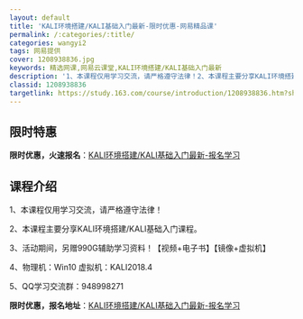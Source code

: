 ```yaml
---
layout: default
title: 'KALI环境搭建/KALI基础入门最新-限时优惠-网易精品课'
permalink: /:categories/:title/
categories: wangyi2
tags: 网易提供
cover: 1208938836.jpg
keywords: 精选网课,网易云课堂,KALI环境搭建/KALI基础入门最新
description: '1、本课程仅用学习交流，请严格遵守法律！2、本课程主要分享KALI环境搭建/KALI基础入门课程。3、活动期间，另赠99'
classid: 1208938836
targetlink: https://study.163.com/course/introduction/1208938836.htm?share=1&shareId=1025206652&utm_campaign=share&utm_medium=iphoneShare&utm_source=&utm_u=1025206652
---
```


## 限时特惠

**限时优惠，火速报名**：[KALI环境搭建/KALI基础入门最新-报名学习](https://study.163.com/course/introduction/1208938836.htm?share=1&shareId=1025206652&utm_campaign=share&utm_medium=iphoneShare&utm_source=&utm_u=1025206652)

## 课程介绍

1、本课程仅用学习交流，请严格遵守法律！

2、本课程主要分享KALI环境搭建/KALI基础入门课程。

3、活动期间，另赠990G辅助学习资料！【视频+电子书】【镜像+虚拟机】

4、物理机：Win10  虚拟机：KALI2018.4

5、QQ学习交流群：948998271

**限时优惠，报名地址**：[KALI环境搭建/KALI基础入门最新-报名学习](https://study.163.com/course/introduction/1208938836.htm?share=1&shareId=1025206652&utm_campaign=share&utm_medium=iphoneShare&utm_source=&utm_u=1025206652)

